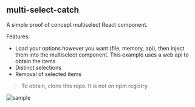 ## multi-select-catch

A simple proof of concept multiselect React component.

Features:

- Load your options however you want (file, memory, api), then inject them into the multiselect component. This example uses a web api to obtain the items
- Distinct selections
- Removal of selected items

> To obtain, clone this repo. It is not on npm registry.

![sample](https://github.com/mariocatch/multi-select-catch/raw/master/src/sample/sample.gif)
